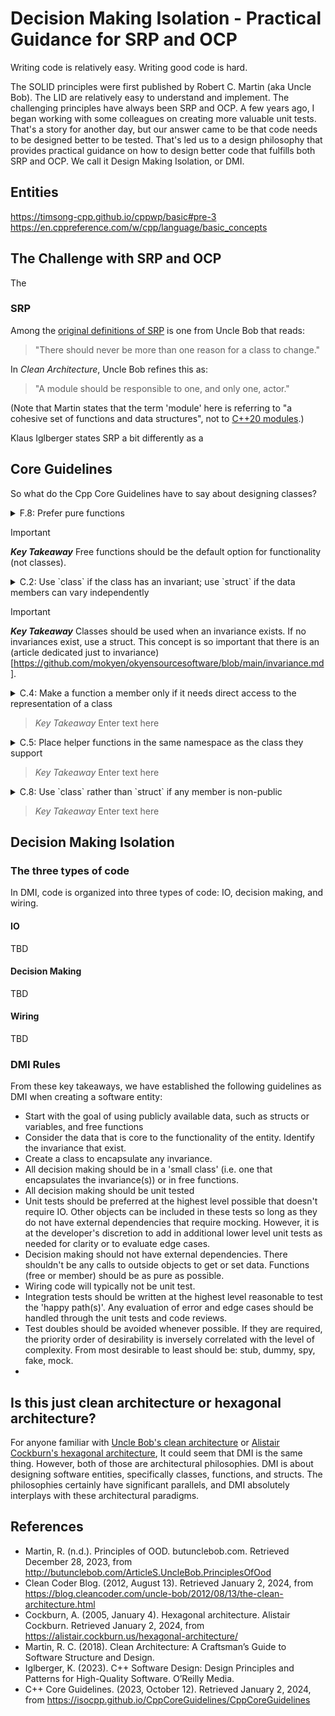 # Decision Making Isolation - Practical Guidance for SRP and OCP

Writing code is relatively easy. Writing good code is hard.

The SOLID principles were first published by Robert C. Martin (aka Uncle Bob). The LID are relatively easy to understand and implement. The challenging principles have always been SRP and OCP. A few years ago, I began working with some colleagues on creating more valuable unit tests. That's a story for another day, but our answer came to be that code needs to be designed better to be tested. That's led us to a design philosophy that provides practical guidance on how to design better code that fulfills both SRP and OCP. We call it Design Making Isolation, or DMI.

## Entities

https://timsong-cpp.github.io/cppwp/basic#pre-3
https://en.cppreference.com/w/cpp/language/basic_concepts

## The Challenge with SRP and OCP

The 

### SRP

Among the [original definitions of SRP](http://butunclebob.com/ArticleS.UncleBob.PrinciplesOfOod) is one from Uncle Bob that reads:

> "There should never be more than one reason for a class to change."

In _Clean Architecture_, Uncle Bob refines this as:

> "A module should be responsible to one, and only one, actor."

(Note that Martin states that the term 'module' here is referring to "a cohesive set of functions and data structures", not to [C++20 modules](https://en.cppreference.com/w/cpp/language/modules).)

Klaus Iglberger states SRP a bit differently as a 

## Core Guidelines

So what do the Cpp Core Guidelines have to say about designing classes?

<details>
  <summary>F.8: Prefer pure functions</summary>
  
### <a name="Rf-pure"></a>F.8: Prefer pure functions

##### Reason

Pure functions are easier to reason about, sometimes easier to optimize (and even parallelize), and sometimes can be memoized.

##### Example

```cpp
    template<class T>
    auto square(T t) { return t * t; }
```

##### Enforcement

Not possible.

</details>

> [!Important]  
> **_Key Takeaway_** Free functions should be the default option for functionality (not classes).

<details>
  <summary>C.2: Use `class` if the class has an invariant; use `struct` if the data members can vary independently</summary>
  
### <a name="Rc-struct"></a>C.2: Use `class` if the class has an invariant; use `struct` if the data members can vary independently

##### Reason

Readability.
Ease of comprehension.
The use of `class` alerts the programmer to the need for an invariant.
This is a useful convention.

##### Note

An invariant is a logical condition for the members of an object that a constructor must establish for the public member functions to assume.
After the invariant is established (typically by a constructor) every member function can be called for the object.
An invariant can be stated informally (e.g., in a comment) or more formally using `Expects`.

If all data members can vary independently of each other, no invariant is possible.

##### Example

```cpp
    struct Pair {  // the members can vary independently
        string name;
        int volume;
    };
```

but:
```cpp
    class Date {
    public:
        // validate that {yy, mm, dd} is a valid date and initialize
        Date(int yy, Month mm, char dd);
        // ...
    private:
        int y;
        Month m;
        char d;    // day
    };
```

##### Note

If a class has any `private` data, a user cannot completely initialize an object without the use of a constructor.
Hence, the class definer will provide a constructor and must specify its meaning.
This effectively means the definer need to define an invariant.

**See also**:

* [define a class with private data as `class`](https://isocpp.github.io/CppCoreGuidelines/CppCoreGuidelines#Rc-class)
* [Prefer to place the interface first in a class](https://isocpp.github.io/CppCoreGuidelines/CppCoreGuidelines#Rl-order)
* [minimize exposure of members](https://isocpp.github.io/CppCoreGuidelines/CppCoreGuidelines#Rc-private)
* [Avoid `protected` data](https://isocpp.github.io/CppCoreGuidelines/CppCoreGuidelines#Rh-protected)

##### Enforcement

Look for `struct`s with all data private and `class`es with public members.

</details>

> [!Important]  
> **_Key Takeaway_** Classes should be used when an invariance exists. If no invariances exist, use a struct. This concept is so important that there is an (article dedicated just to invariance)[https://github.com/mokyen/okyensourcesoftware/blob/main/invariance.md].

<details>
  <summary>C.4: Make a function a member only if it needs direct access to the representation of a class</summary>
  
### <a name="Rc-member"></a>C.4: Make a function a member only if it needs direct access to the representation of a class

##### Reason

Less coupling than with member functions, fewer functions that can cause trouble by modifying object state, reduces the number of functions that needs to be modified after a change in representation.

##### Example

```cpp
    class Date {
        // ... relatively small interface ...
    };

    // helper functions:
    Date next_weekday(Date);
    bool operator==(Date, Date);
```

The "helper functions" have no need for direct access to the representation of a `Date`.

##### Note

This rule becomes even better if C++ gets ["uniform function call"](http://www.open-std.org/jtc1/sc22/wg21/docs/papers/2016/p0251r0.pdf).

##### Exception

The language requires `virtual` functions to be members, and not all `virtual` functions directly access data.
In particular, members of an abstract class rarely do.

Note [multi-methods](https://web.archive.org/web/20200605021759/https://parasol.tamu.edu/~yuriys/papers/OMM10.pdf).

##### Exception

The language requires operators `=`, `()`, `[]`, and `->` to be members.

##### Exception

An overload set could have some members that do not directly access `private` data:

```cpp
    class Foobar {
    public:
        void foo(long x) { /* manipulate private data */ }
        void foo(double x) { foo(std::lround(x)); }
        // ...
    private:
        // ...
    };
```

##### Exception

Similarly, a set of functions could be designed to be used in a chain:

```cpp
    x.scale(0.5).rotate(45).set_color(Color::red);
```

Typically, some but not all of such functions directly access `private` data.

##### Enforcement

* Look for non-`virtual` member functions that do not touch data members directly.
The snag is that many member functions that do not need to touch data members directly do.
* Ignore `virtual` functions.
* Ignore functions that are part of an overload set out of which at least one function accesses `private` members.
* Ignore functions returning `this`.
</details>

> *Key Takeaway* Enter text here


<details>
  <summary>C.5: Place helper functions in the same namespace as the class they support</summary>
  
### <a name="Rc-helper"></a>C.5: Place helper functions in the same namespace as the class they support

##### Reason

A helper function is a function (usually supplied by the writer of a class) that does not need direct access to the representation of the class, yet is seen as part of the useful interface to the class.
Placing them in the same namespace as the class makes their relationship to the class obvious and allows them to be found by argument dependent lookup.

##### Example

```cpp
    namespace Chrono { // here we keep time-related services

        class Time { /* ... */ };
        class Date { /* ... */ };

        // helper functions:
        bool operator==(Date, Date);
        Date next_weekday(Date);
        // ...
    }
```

##### Note

This is especially important for [overloaded operators](https://isocpp.github.io/CppCoreGuidelines/CppCoreGuidelines#Ro-namespace).

##### Enforcement

* Flag global functions taking argument types from a single namespace.
</details>

> *Key Takeaway* Enter text here


<details>
  <summary>C.8: Use `class` rather than `struct` if any member is non-public</summary>
  
### <a name="Rc-class"></a>C.8: Use `class` rather than `struct` if any member is non-public

##### Reason

Readability.
To make it clear that something is being hidden/abstracted.
This is a useful convention.

##### Example, bad

```cpp
    struct Date {
        int d, m;

        Date(int i, Month m);
        // ... lots of functions ...
    private:
        int y;  // year
    };
```

There is nothing wrong with this code as far as the C++ language rules are concerned,
but nearly everything is wrong from a design perspective.
The private data is hidden far from the public data.
The data is split in different parts of the class declaration.
Different parts of the data have different access.
All of this decreases readability and complicates maintenance.

##### Note

Prefer to place the interface first in a class, [see NL.16](https://isocpp.github.io/CppCoreGuidelines/CppCoreGuidelines#Rl-order).

##### Enforcement

Flag classes declared with `struct` if there is a `private` or `protected` member.

</details>

> *Key Takeaway* Enter text here

## Decision Making Isolation

### The three types of code

In DMI, code is organized into three types of code: IO, decision making, and wiring.

#### IO

TBD

#### Decision Making

TBD

#### Wiring

TBD

### DMI Rules

From these key takeaways, we have established the following guidelines as DMI when creating a software entity:

- Start with the goal of using publicly available data, such as structs or variables, and free functions
- Consider the data that is core to the functionality of the entity. Identify the invariance that exist.
- Create a class to encapsulate any invariance.
- All decision making should be in a 'small class' (i.e. one that encapsulates the invariance(s)) or in free functions.
- All decision making should be unit tested
- Unit tests should be preferred at the highest level possible that doesn't require IO. Other objects can be included in these tests so long as they do not have external dependencies that require mocking. However, it is at the developer's discretion to add in additional lower level unit tests as needed for clarity or to evaluate edge cases.
- Decision making should not have external dependencies. There shouldn't be any calls to outside objects to get or set data. Functions (free or member) should be as pure as possible.
- Wiring code will typically not be unit test.
- Integration tests should be written at the highest level reasonable to test the 'happy path(s)'. Any evaluation of error and edge cases should be handled through the unit tests and code reviews.
- Test doubles should be avoided whenever possible. If they are required, the priority order of desirability is inversely correlated with the level of complexity. From most desirable to least should be: stub, dummy, spy, fake, mock.
- 

## Is this just clean architecture or hexagonal architecture?

For anyone familiar with [Uncle Bob's clean architecture](https://blog.cleancoder.com/uncle-bob/2012/08/13/the-clean-architecture.html) or [Alistair Cockburn's hexagonal architecture](https://alistair.cockburn.us/hexagonal-architecture), It could seem that DMI is the same thing. However, both of those are architectural philosophies. DMI is about designing software entities, specifically classes, functions, and structs. The philosophies certainly have significant parallels, and DMI absolutely interplays with these architectural paradigms.


## References
- Martin, R. (n.d.). Principles of OOD. butunclebob.com. Retrieved December 28, 2023, from http://butunclebob.com/ArticleS.UncleBob.PrinciplesOfOod
- Clean Coder Blog. (2012, August 13). Retrieved January 2, 2024, from https://blog.cleancoder.com/uncle-bob/2012/08/13/the-clean-architecture.html
- Cockburn, A. (2005, January 4). Hexagonal architecture. Alistair Cockburn. Retrieved January 2, 2024, from https://alistair.cockburn.us/hexagonal-architecture/
- Martin, R. C. (2018). Clean Architecture: A Craftsman’s Guide to Software Structure and Design.
- Iglberger, K. (2023). C++ Software Design: Design Principles and Patterns for High-Quality Software. O’Reilly Media.
- C++ Core Guidelines. (2023, October 12). Retrieved January 2, 2024, from https://isocpp.github.io/CppCoreGuidelines/CppCoreGuidelines















